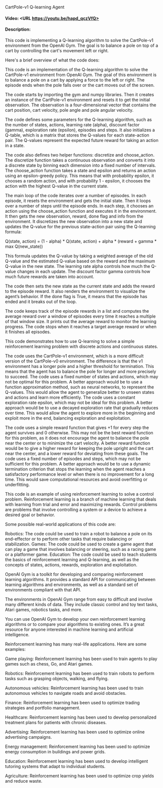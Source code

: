 CartPole-v1 Q-learning Agent
#### Video:  <URL https://youtu.be/hapd_qczVfQ>
#### Description:
This code is implementing a Q-learning algorithm to solve the CartPole-v1 environment from the OpenAI Gym.
The goal is to balance a pole on top of a cart by controlling the cart's movement left or right.

Here's a brief overview of what the code does:

This code is an implementation of the Q-learning algorithm to solve the CartPole-v1 environment from OpenAI Gym. The goal of this environment is to balance a pole on a cart by applying a force to the left or right.
The episode ends when the pole falls over or the cart moves out of the screen.

The code starts by importing the gym and numpy libraries. Then it creates an instance of the CartPole-v1 environment and resets it to get the initial observation. The observation is a four-dimensional vector that contains the cart position, cart velocity, pole angle and pole angular velocity.

The code defines some parameters for the Q-learning algorithm, such as the number of states, actions, learning rate (alpha), discount factor (gamma), exploration rate (epsilon), episodes and steps.
It also initializes a Q-table, which is a matrix that stores the Q-values for each state-action pair.
The Q-values represent the expected future reward for taking an action in a state.

The code also defines two helper functions: discretize and choose_action.
The discretize function takes a continuous observation and converts it into a discrete state by binning each dimension into a fixed number of intervals.
The choose_action function takes a state and epsilon and returns an action using an epsilon-greedy policy.
This means that with probability epsilon, it chooses a random action, and with probability 1 - epsilon, it chooses the action with the highest Q-value in the current state.

The main loop of the code iterates over a number of episodes.
In each episode, it resets the environment and gets the initial state.
Then it loops over a number of steps until the episode ends. In each step, it chooses an action using the choose_action function and executes it in the environment. It then gets the new observation, reward, done flag and info from the environment.
It discretizes the new observation into a new state and updates the Q-value for the previous state-action pair using the Q-learning formula:

Q(state, action) = (1 - alpha) * Q(state, action) + alpha * (reward + gamma * max Q(new_state))

This formula updates the Q-value by taking a weighted average of the old Q-value and the estimated Q-value based on the reward and the maximum Q-value in the new state.
The learning rate alpha controls how much the Q-value changes in each update.
The discount factor gamma controls how much future rewards are taken into account.

The code then sets the new state as the current state and adds the reward to the episode reward.
It also renders the environment to visualize the agent’s behavior.
If the done flag is True, it means that the episode has ended and it breaks out of the loop.

The code keeps track of the episode rewards in a list and computes the average reward over a window of episodes every time it reaches a multiple of that window size.
It prints out the average reward to monitor the learning progress.
The code stops when it reaches a target average reward or when it finishes all episodes.

This code demonstrates how to use Q-learning to solve a simple reinforcement learning problem with discrete actions and continuous states.

The code uses the CartPole-v1 environment, which is a more difficult version of the CartPole-v0 environment.
The difference is that the v1 environment has a longer pole and a higher threshold for termination.
This means that the agent has to balance the pole for longer and more precisely to succeed.
The code uses a fixed number of states and actions, which may not be optimal for this problem.
A better approach would be to use a function approximation method, such as neural networks, to represent the Q-values. This would allow the agent to generalize better to unseen states and actions and learn more efficiently.
The code uses a constant exploration rate epsilon, which may not be ideal for this problem. A better approach would be to use a decayed exploration rate that gradually reduces over time.
This would allow the agent to explore more in the beginning and exploit more in the end, balancing exploration and exploitation.

The code uses a simple reward function that gives +1 for every step the agent survives and 0 otherwise.
This may not be the best reward function for this problem, as it does not encourage the agent to balance the pole near the center or to minimize the cart velocity. A better reward function would be to give a higher reward for keeping the pole upright and the cart near the center, and a lower reward for deviating from these goals.
The code uses a fixed number of episodes and steps, which may not be sufficient for this problem.
A better approach would be to use a dynamic termination criterion that stops the learning when the agent
reaches a satisfactory performance level or when there is no improvement for a long time. This would save computational resources and avoid overfitting or underfitting.

This code is an example of using reinforcement learning to solve a control problem. Reinforcement learning is a branch of machine learning that deals with learning from trial and error and maximizing rewards. Control problems are problems that involve controlling a system or a device to achieve a desired goal or behavior.

Some possible real-world applications of this code are:

Robotics: The code could be used to train a robot to balance a pole on its end-effector or to perform other tasks that require balancing or stabilization.
Games: The code could be used to create a game agent that can play a game that involves balancing or steering, such as a racing game or a platformer game.
Education: The code could be used to teach students the basics of reinforcement learning and Q-learning, as well as the concepts of states, actions, rewards, exploration and exploitation.

OpenAI Gym is a toolkit for developing and comparing reinforcement learning algorithms. It provides a standard API for communicating between learning algorithms and environments, as well as a standard set of environments compliant with that API.

The environments in OpenAI Gym range from easy to difficult and involve many different kinds of data. They include classic control and toy text tasks, Atari games, robotics tasks, and more.

You can use OpenAI Gym to develop your own reinforcement learning algorithms or to compare your algorithms to existing ones. It’s a great resource for anyone interested in machine learning and artificial intelligence.

Reinforcement learning has many real-life applications. Here are some examples:

Game playing: Reinforcement learning has been used to train agents to play games such as chess, Go, and Atari games.

Robotics: Reinforcement learning has been used to train robots to perform tasks such as grasping objects, walking, and flying.

Autonomous vehicles: Reinforcement learning has been used to train autonomous vehicles to navigate roads and avoid obstacles.

Finance: Reinforcement learning has been used to optimize trading strategies and portfolio management.

Healthcare: Reinforcement learning has been used to develop personalized treatment plans for patients with chronic diseases.

Advertising: Reinforcement learning has been used to optimize online advertising campaigns.

Energy management: Reinforcement learning has been used to optimize energy consumption in buildings and power grids.

Education: Reinforcement learning has been used to develop intelligent tutoring systems that adapt to individual students.

Agriculture: Reinforcement learning has been used to optimize crop yields and reduce waste.
